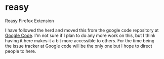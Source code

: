 reasy
=====

Reasy Firefox Extension

I have followed the herd and moved this from the google code repository at [Google Code](https://code.google.com/p/reasy/).
I'm not sure if I plan to do any more work on this, but I think having it here makes it a bit more accessible to others.
For the time being the issue tracker at Google code will be the only one but I hope to direct people to here.
